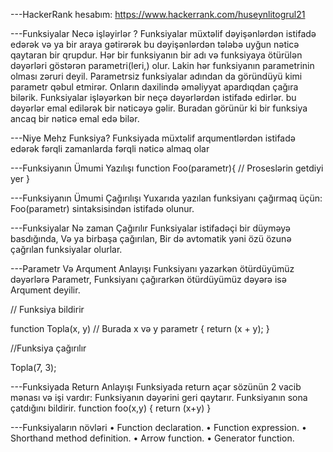 ---HackerRank hesabım: https://www.hackerrank.com/huseynlitogrul21


---Funksiyalar Necə işləyirlər ?
Funksiyalar müxtəlif dəyişənlərdən istifadə edərək və ya bir araya gətirərək bu dəyişənlərdən tələbə uyğun nəticə qaytaran bir qrupdur. Hər bir funksiyanın bir adı və funksiyaya ötürülən dəyərləri göstərən parametri(leri,) olur. Lakin hər funksiyanın parametrinin olması zəruri deyil. Parametrsiz funksiyalar adından da göründüyü kimi parametr qəbul etmirər. Onların daxilində əməliyyat apardıqdan çağıra bilərik. Funksiyalar işləyərkən bir neçə dəyərlərdən istifadə edirlər. bu dəyərlər emal edilərək bir nəticəyə gəlir. Buradan görünür ki bir funksiya ancaq bir nəticə emal edə bilər.

---Niye Mehz Funksiya?
Funksiyada müxtəlif arqumentlərdən istifadə edərək fərqli zamanlarda fərqli nəticə almaq olar

---Funksiyanın Ümumi Yazılışı
function Foo(parametr){
// Proseslərin getdiyi yer
}

---Funksiyanın Ümumi Çağırılışı
Yuxarıda yazılan funksiyanı çağırmaq üçün:
Foo(parametr) sintaksisindən istifadə olunur.

---Funksiyalar Nə zaman Çağırılır
Funksiyalar istifadəçi bir düyməyə basdığında,
Və ya birbaşa çağırılan,
Bir də avtomatik yəni özü özunə çağrılan funksiyalar olurlar.

---Parametr Və Arqument Anlayışı
Funksiyanı yazarkən ötürdüyümüz dəyərlərə Parametr, Funksiyanı çağırarkən ötürdüyümüz dəyərə isə Arqument deyilir.

// Funksiya bildirir

function Topla(x, y) // Burada x və y parametr
{
return (x + y);
}

//Funksiya çağırılır

Topla(7, 3);

---Funksiyada Return Anlayışı
Funksiyada return açar sözünün 2 vacib mənası və işi vardır:
Funksiyanın dəyərini geri qaytarır.
Funksiyanın sona çatdığını bildirir.
function foo(x,y) {
return (x+y)
}

---Funksiyaların növləri
• Function declaration.
• Function expression.
• Shorthand method definition.
• Arrow function.
• Generator function.